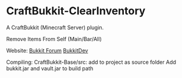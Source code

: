 CraftBukkit-ClearInventory
===========

A CraftBukkit (Minecraft Server) plugin.

Remove Items From Self (Main/Bar/All)

Website: [Bukkit Forum](http://forums.bukkit.org/threads/10590) [BukkitDev](http://dev.bukkit.org/server-mods/clearinventory/)

Compiling:
CraftBukkit-Base/src: add to project as source folder
Add bukkit.jar and vault.jar to build path
